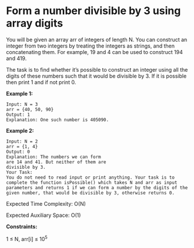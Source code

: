 # Form a number divisible by 3 using array digits

You will be given an array arr of integers of length N. You can construct an integer from two integers by treating the integers as strings, and then concatenating them. For example, 19 and 4 can be used to construct 194 and 419.

The task is to find whether it’s possible to construct an integer using all the digits of these numbers such that it would be divisible by 3.
If it is possible then print 1 and if not print 0.

**Example 1:**
```
Input: N = 3
arr = {40, 50, 90}
Output: 1
Explanation: One such number is 405090.
```

**Example 2:**
```
Input: N = 2
arr = {1, 4}
Output: 0
Explanation: The numbers we can form 
are 14 and 41. But neither of them are 
divisible by 3.
Your Task:
You do not need to read input or print anything. Your task is to complete the function isPossible() which takes N and arr as input parameters and returns 1 if we can form a number by the digits of the given number, that would be divisible by 3, otherwise returns 0.
```
Expected Time Complexity: O(N)

Expected Auxiliary Space: O(1)

**Constraints:**

1 ≤ N, arr[i] ≤ 10<sup>5</sup>